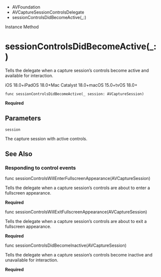 

- AVFoundation
- AVCaptureSessionControlsDelegate
-  sessionControlsDidBecomeActive(\_:) 

Instance Method

# sessionControlsDidBecomeActive(\_:)

Tells the delegate when a capture session’s controls become active and available for interaction.

iOS 18.0+iPadOS 18.0+Mac Catalyst 18.0+macOS 15.0+tvOS 18.0+

``` source
func sessionControlsDidBecomeActive(_ session: AVCaptureSession)
```

**Required**

## Parameters 

`session`  

The capture session with active controls.

## See Also

### Responding to control events

func sessionControlsWillEnterFullscreenAppearance(AVCaptureSession)

Tells the delegate when a capture session’s controls are about to enter a fullscreen appearance.

**Required**

func sessionControlsWillExitFullscreenAppearance(AVCaptureSession)

Tells the delegate when a capture session’s controls are about to exit a fullscreen appearance.

**Required**

func sessionControlsDidBecomeInactive(AVCaptureSession)

Tells the delegate when a capture session’s controls become inactive and unavailable for interaction.

**Required**

